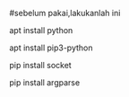 #sebelum pakai,lakukanlah ini

apt install python

apt install pip3-python

pip install socket

pip install argparse

